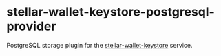 # stellar-wallet-keystore-postgresql-provider

PostgreSQL storage plugin for the [stellar-wallet-keystore](https://github.com/orbitlens/stellar-wallet-keystore) service.